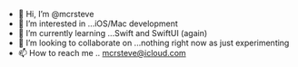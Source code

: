 - 👋 Hi, I’m @mcrsteve
- 👀 I’m interested in ...iOS/Mac development
- 🌱 I’m currently learning ...Swift and SwiftUI (again)
- 💞️ I’m looking to collaborate on ...nothing right now as just experimenting
- 📫 How to reach me .. mcrsteve@icloud.com

<!---
mcrsteve/mcrsteve is a ✨ special ✨ repository because its `README.md` (this file) appears on your GitHub profile.
You can click the Preview link to take a look at your changes.
--->
